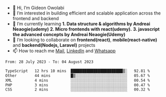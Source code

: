 - 👋 Hi, I’m Gideon Owolabi
- 👀 I’m interested in building efficient and scalable application across the frontend and backend
- 🌱 I’m currently learning <b>1. Data structure & algorithms by Andreai Neaogie(udemy)</b> <b>2. Micro frontends with react(udemy).</b>  <b>3. javascript the advanced concepts by Andreai Neaogie(Udemy)</b>
- 💞️ I’m looking to collaborate on <b>frontend(react)</b>, <b>mobile(react-native)</b> and <b>backend(Nodejs, Laravel)</b> projects
- 📫 How to reach me <a href="mailto:gideoniyin2021@gmail.com">Mail</a>, <a href="https://www.linkedin.com/in/gideon-owolabi-9b667a232/">LinkedIn</a> and <a href="https://wa.me/2348055377085">Whatsapp</a>

<!---
gude1/gude1 is a ✨ special ✨ repository because its `README.md` (this file) appears on your GitHub profile.
You can click the Preview link to take a look at your changes.
--->

<!--START_SECTION:waka-->

```txt
From: 28 July 2023 - To: 04 August 2023

TypeScript   12 hrs 10 mins  ███████████████████████▒░   92.81 %
Other        44 mins         █▒░░░░░░░░░░░░░░░░░░░░░░░   05.67 %
XML          4 mins          ░░░░░░░░░░░░░░░░░░░░░░░░░   00.54 %
PHP          3 mins          ░░░░░░░░░░░░░░░░░░░░░░░░░   00.47 %
CSS          2 mins          ░░░░░░░░░░░░░░░░░░░░░░░░░   00.32 %
```

<!--END_SECTION:waka-->

